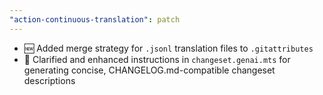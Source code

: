 ```yaml
---
"action-continuous-translation": patch
---
```


- 🆕 Added merge strategy for `.jsonl` translation files to `.gitattributes`
- 📝 Clarified and enhanced instructions in `changeset.genai.mts` for generating concise, CHANGELOG.md-compatible changeset descriptions
